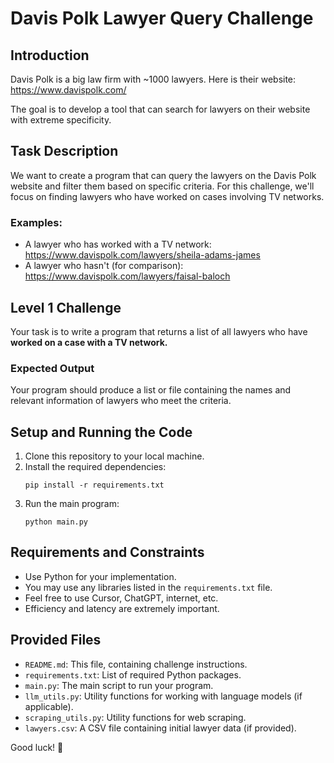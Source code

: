# Davis Polk Lawyer Query Challenge

## Introduction

Davis Polk is a big law firm with ~1000 lawyers. Here is their website: https://www.davispolk.com/

The goal is to develop a tool that can search for lawyers on their website with extreme specificity.

## Task Description

We want to create a program that can query the lawyers on the Davis Polk website and filter them based on specific criteria. For this challenge, we'll focus on finding lawyers who have worked on cases involving TV networks.

### Examples:
- A lawyer who has worked with a TV network: https://www.davispolk.com/lawyers/sheila-adams-james
- A lawyer who hasn't (for comparison): https://www.davispolk.com/lawyers/faisal-baloch

## Level 1 Challenge

Your task is to write a program that returns a list of all lawyers who have **worked on a case with a TV network.**

### Expected Output
Your program should produce a list or file containing the names and relevant information of lawyers who meet the criteria.

## Setup and Running the Code

1. Clone this repository to your local machine.
2. Install the required dependencies:
   ```
   pip install -r requirements.txt
   ```
3. Run the main program:
   ```
   python main.py
   ```

## Requirements and Constraints

- Use Python for your implementation.
- You may use any libraries listed in the `requirements.txt` file.
- Feel free to use Cursor, ChatGPT, internet, etc.
- Efficiency and latency are extremely important.

## Provided Files

- `README.md`: This file, containing challenge instructions.
- `requirements.txt`: List of required Python packages.
- `main.py`: The main script to run your program.
- `llm_utils.py`: Utility functions for working with language models (if applicable).
- `scraping_utils.py`: Utility functions for web scraping.
- `lawyers.csv`: A CSV file containing initial lawyer data (if provided).

Good luck! 🚀